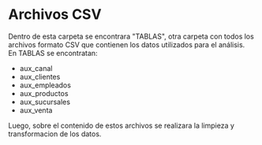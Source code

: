 # Archivos CSV

Dentro de esta carpeta se encontrara "TABLAS", otra carpeta con todos los archivos formato CSV que contienen los datos utilizados para el análisis.  
En TABLAS se encontratan:

* aux_canal
* aux_clientes
* aux_empleados
* aux_productos
* aux_sucursales
* aux_venta

Luego, sobre el contenido de estos archivos se realizara la limpieza y transformacion de los datos.
